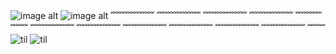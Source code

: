 

<!--
**scugs/scugs** is a ✨ _special_ ✨ repository because its `README.md` (this file) appears on your GitHub profile.

Here are some ideas to get you started:

- 🔭 I’m currently working on ...
- 🌱 I’m currently learning ...
- 👯 I’m looking to collaborate on ...
- 🤔 I’m looking for help with ...
- 💬 Ask me about ...
- 📫 How to reach me: ...
- 😄 Pronouns: ...
- ⚡ Fun fact: ...
-->
![image alt](https://static.wikitide.net/rainworldwiki/7/73/Slugcat_no_right.png)
![image alt](https://static.wikitide.net/rainworldwiki/f/f8/Artificer_spoiler.png)
﹌﹌﹌﹌﹌ ﹌﹌﹌﹌﹌ ﹌﹌﹌﹌﹌ ﹌﹌﹌﹌﹌ ﹌﹌﹌﹌﹌ ﹌﹌﹌﹌﹌ ﹌﹌﹌﹌﹌ ﹌﹌﹌﹌﹌ ﹌﹌﹌﹌﹌ ﹌﹌﹌﹌﹌ ﹌﹌﹌﹌﹌ ﹌﹌
![til](https://media.discordapp.net/attachments/1298421993263206521/1325230717957046366/pony-town-hawk-boop-blinking-padded-toy389-4x.gif?ex=677b08c8&is=6779b748&hm=603926f7a145caec19b5d9bed93bcc4793d9ed9457c801bd8687b62cf9ef8509&=&width=265&height=340)
![til](https://media.discordapp.net/attachments/1298421993263206521/1325230336266731591/pony-town-Im_Tuah_bird_oc__-boop-blinking-padded-toy390-4x_1.gif?ex=677b086d&is=6779b6ed&hm=e381a857e97b7d0d819ebc95b157c45ef151d524d0b79a4b6540da17aeb41e23&=&width=275&height=355)
